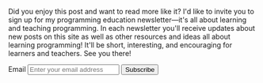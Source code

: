 Did you enjoy this post and want to read more like it? I'd like to invite you to sign up for my programming education newsletter—it's all about learning and teaching programming. In each newsletter you'll receive updates about new posts on this site as well as other resources and ideas all about learning programming! It'll be short, interesting, and encouraging for learners and teachers. See you there!

<form action="https://tinyletter.com/kmcgillivray" method="post" target="popupwindow" onsubmit="window.open('https://tinyletter.com/kmcgillivray', 'popupwindow', 'scrollbars=yes,width=800,height=600');return true">
  <label class="sr-only" for="tlemail">Email</label>
  <input class="text-box" placeholder="Enter your email address" type="text" name="email" id="tlemail" />
  <input type="hidden" value="1" name="embed"/><input class="dim dib ph4 pv2 main bg-transparent ba b--main br-pill freight pointer" type="submit" value="Subscribe" />
</form>
